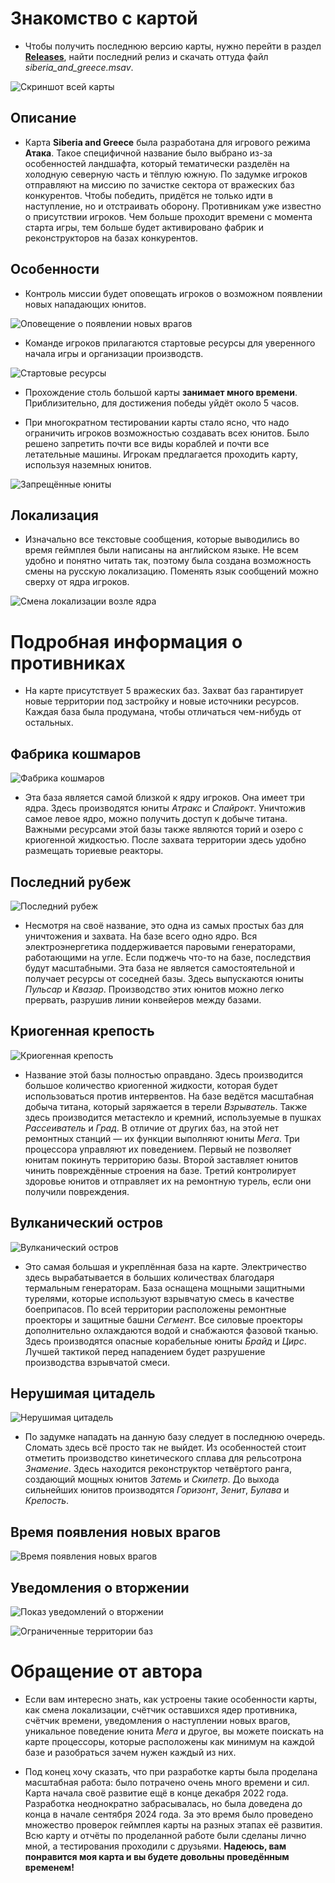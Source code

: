 # Знакомство с картой

- Чтобы получить последнюю версию карты, нужно перейти в раздел **[Releases](https://github.com/Exateym/Siberia-and-Greece/releases)**, найти последний релиз и скачать оттуда файл *siberia_and_greece.msav*.

![Скриншот всей карты](demonstrative_material/screenshot_of_the_entire_map.jpg)

## Описание

- Карта **Siberia and Greece** была разработана для игрового режима **Атака**. Такое специфичной название было выбрано из-за особенностей ландшафта, который тематически разделён на холодную северную часть и тёплую южную. По задумке игроков отправляют на миссию по зачистке сектора от вражеских баз конкурентов. Чтобы победить, придётся не только идти в наступление, но и отстраивать оборону. Противникам уже известно о присутствии игроков. Чем больше проходит времени с момента старта игры, тем больше будет активировано фабрик и реконструкторов на базах конкурентов.

## Особенности

- Контроль миссии будет оповещать игроков о возможном появлении новых нападающих юнитов.

![Оповещение о появлении новых врагов](demonstrative_material/notification_of_the_appearance_of_new_enemies.gif)

- Команде игроков прилагаются стартовые ресурсы для уверенного начала игры и организации производств.

![Стартовые ресурсы](demonstrative_material/starting_resources.png)

- Прохождение столь большой карты **занимает много времени**. Приблизительно, для достижения победы уйдёт около 5 часов.

- При многократном тестировании карты стало ясно, что надо ограничить игроков возможностью создавать всех юнитов. Было решено запретить почти все виды кораблей и почти все летательные машины. Игрокам предлагается проходить карту, используя наземных юнитов.

![Запрещённые юниты](demonstrative_material/banned_units.jpg)

## Локализация

- Изначально все текстовые сообщения, которые выводились во время геймплея были написаны на английском языке. Не всем удобно и понятно читать так, поэтому была создана возможность смены на русскую локализацию. Поменять язык сообщений можно сверху от ядра игроков.

![Смена локализации возле ядра](demonstrative_material/localization_change_near_the_core.gif)

# Подробная информация о противниках

- На карте присутствует 5 вражеских баз. Захват баз гарантирует новые территории под застройку и новые источники ресурсов. Каждая база была продумана, чтобы отличаться чем-нибудь от остальных.

## Фабрика кошмаров

![Фабрика кошмаров](demonstrative_material/reviews_of_enemy_bases/nightmare_factory.jpg)

- Эта база является самой близкой к ядру игроков. Она имеет три ядра. Здесь производятся юниты *Атракс* и *Спайрокт*. Уничтожив самое левое ядро, можно получить доступ к добыче титана. Важными ресурсами этой базы также являются торий и озеро с криогенной жидкостью. После захвата территории здесь удобно размещать ториевые реакторы.

## Последний рубеж

![Последний рубеж](demonstrative_material/reviews_of_enemy_bases/last_frontier.jpg)

- Несмотря на своё название, это одна из самых простых баз для уничтожения и захвата. На базе всего одно ядро. Вся электроэнергетика поддерживается паровыми генераторами, работающими на угле. Если поджечь что-то на базе, последствия будут масштабными. Эта база не является самостоятельной и получает ресурсы от соседней базы. Здесь выпускаются юниты *Пульсар* и *Квазар*. Производство этих юнитов можно легко прервать, разрушив линии конвейеров между базами.

## Криогенная крепость

![Криогенная крепость](demonstrative_material/reviews_of_enemy_bases/cryogen_fortress.jpg)

- Название этой базы полностью оправдано. Здесь производится большое количество криогенной жидкости, которая будет использоваться против интервентов. На базе ведётся масштабная добыча титана, который заряжается в терели *Взрыватель*. Также здесь производится метастекло и кремний, используемые в пушках *Рассеиватель* и *Град*. В отличие от других баз, на этой нет ремонтных станций — их функции выполняют юниты *Мега*. Три процессора управляют их поведением. Первый не позволяет юнитам покинуть территорию базы. Второй заставляет юнитов чинить повреждённые строения на базе. Третий контролирует здоровье юнитов и отправляет их на ремонтную турель, если они получили повреждения.

## Вулканический остров

![Вулканический остров](demonstrative_material/reviews_of_enemy_bases/volcanic_island.jpg)

- Это самая большая и укреплённая база на карте. Электричество здесь вырабатывается в больших количествах благодаря термальным генераторам. База оснащена мощными защитными турелями, которые используют взрывчатую смесь в качестве боеприпасов. По всей территории расположены ремонтные проекторы и защитные башни *Сегмент*. Все силовые проекторы дополнительно охлаждаются водой и снабжаются фазовой тканью. Здесь производятся опасные корабельные юниты *Брайд* и *Цирс*. Лучшей тактикой перед нападением будет разрушение производства взрывчатой смеси.

## Нерушимая цитадель

![Нерушимая цитадель](demonstrative_material/reviews_of_enemy_bases/indestructible_citadel.jpg)

- По задумке нападать на данную базу следует в последнюю очередь. Сломать здесь всё просто так не выйдет. Из особенностей стоит отметить производство кинетического сплава для рельсотрона *Знамение*. Здесь находится реконструктор четвёртого ранга, создающий мощных юнитов *Затемь* и *Скипетр*. До выхода сильнейших юнитов производятся *Горизонт*, *Зенит*, *Булава* и *Крепость*.

## Время появления новых врагов

![Время появления новых врагов](demonstrative_material/timings_for_new_enemies_to_appear.png)

## Уведомления о вторжении

![Показ уведомлений о вторжении](demonstrative_material/displaying_intrusion_notifications.gif)

![Ограниченные территории баз](demonstrative_material/limited_territories_of_bases.jpg)

# Обращение от автора

- Если вам интересно знать, как устроены такие особенности карты, как смена локализации, счётчик оставшихся ядер противника, счётчик времени, уведомления о наступлении новых врагов, уникальное поведение юнита *Мега* и другое, вы можете поискать на карте процессоры, которые расположены как минимум на каждой базе и разобраться зачем нужен каждый из них.

- Под конец хочу сказать, что при разработке карты была проделана масштабная работа: было потрачено очень много времени и сил. Карта начала своё развитие ещё в конце декабря 2022 года. Разработка неоднократно забрасывалась, но была доведена до конца в начале сентября 2024 года. За это время было проведено множество проверок геймплея карты на разных этапах её развития. Всю карту и отчёты по проделанной работе были сделаны лично мной, а тестирования проходили с друзьями. **Надеюсь, вам понравится моя карта и вы будете довольны проведённым временем!**